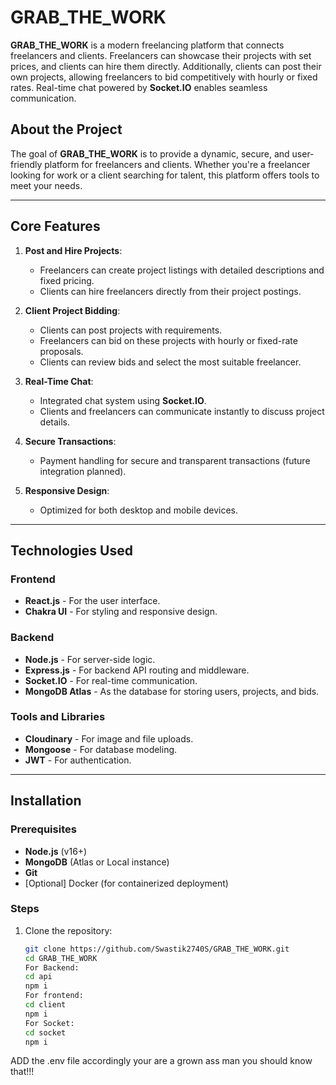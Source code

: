 # GRAB_THE_WORK

**GRAB_THE_WORK** is a modern freelancing platform that connects freelancers and clients. Freelancers can showcase their projects with set prices, and clients can hire them directly. Additionally, clients can post their own projects, allowing freelancers to bid competitively with hourly or fixed rates. Real-time chat powered by **Socket.IO** enables seamless communication.

## About the Project

The goal of **GRAB_THE_WORK** is to provide a dynamic, secure, and user-friendly platform for freelancers and clients. Whether you're a freelancer looking for work or a client searching for talent, this platform offers tools to meet your needs.

---

## Core Features

1. **Post and Hire Projects**:
   - Freelancers can create project listings with detailed descriptions and fixed pricing.
   - Clients can hire freelancers directly from their project postings.

2. **Client Project Bidding**:
   - Clients can post projects with requirements.
   - Freelancers can bid on these projects with hourly or fixed-rate proposals.
   - Clients can review bids and select the most suitable freelancer.

3. **Real-Time Chat**:
   - Integrated chat system using **Socket.IO**.
   - Clients and freelancers can communicate instantly to discuss project details.

4. **Secure Transactions**:
   - Payment handling for secure and transparent transactions (future integration planned).

5. **Responsive Design**:
   - Optimized for both desktop and mobile devices.

---

## Technologies Used

### Frontend
- **React.js** - For the user interface.
- **Chakra UI** - For styling and responsive design.

### Backend
- **Node.js** - For server-side logic.
- **Express.js** - For backend API routing and middleware.
- **Socket.IO** - For real-time communication.
- **MongoDB Atlas** - As the database for storing users, projects, and bids.

### Tools and Libraries
- **Cloudinary** - For image and file uploads.
- **Mongoose** - For database modeling.
- **JWT** - For authentication.

---

## Installation

### Prerequisites
- **Node.js** (v16+)
- **MongoDB** (Atlas or Local instance)
- **Git**
- [Optional] Docker (for containerized deployment)

### Steps
1. Clone the repository:
   ```bash
   git clone https://github.com/Swastik2740S/GRAB_THE_WORK.git
   cd GRAB_THE_WORK
   For Backend:
   cd api
   npm i
   For frontend:
   cd client
   npm i
   For Socket:
   cd socket
   npm i
ADD the .env file accordingly your are a grown ass man you should know that!!!



